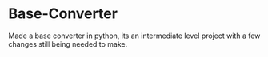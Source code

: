 # Base-Converter
Made a base converter in python, its an intermediate level project with a few changes still being needed to make.
